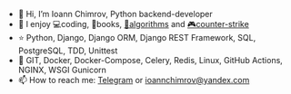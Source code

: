 - 👋 Hi, I’m Ioann Chimrov, Python backend-developer
- 💜 I enjoy 💻coding, 📕books, [🧠algorithms](https://leetcode.com/ioann7/) and [🎮counter-strike](https://www.faceit.com/ru/players/chakchakk)
- ⭐️ Python, Django, Django ORM, Django REST Framework, SQL, PostgreSQL, TDD, Unittest
- 🐳 GIT, Docker, Docker-Compose, Celery, Redis, Linux, GitHub Actions, NGINX, WSGI Gunicorn
- 📫 How to reach me: [Telegram](https://t.me/ioannchimrov7) or ioannchimrov@yandex.com

<!--
**ioann7/ioann7** is a ✨ _special_ ✨ repository because its `README.md` (this file) appears on your GitHub profile.

Here are some ideas to get you started:

- 🔭 I’m currently working on ...
- 🌱 I’m currently learning ...
- 👯 I’m looking to collaborate on ...
- 🤔 I’m looking for help with ...
- 💬 Ask me about ...
- 📫 How to reach me: ...
- 😄 Pronouns: ...
- ⚡ Fun fact: ...
-->
